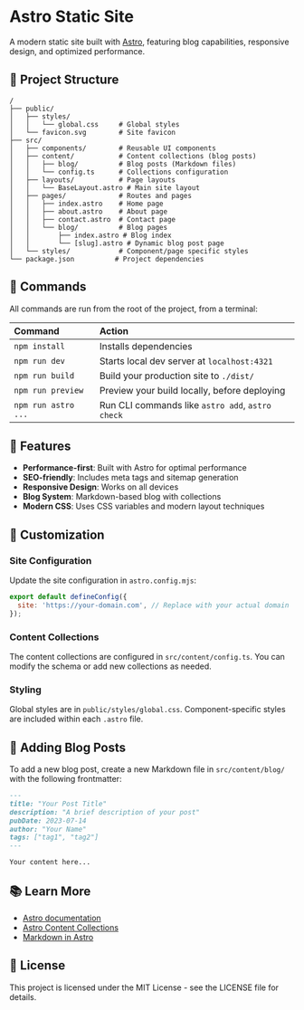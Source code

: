 # Astro Static Site

A modern static site built with [Astro](https://astro.build/), featuring blog capabilities, responsive design, and optimized performance.

## 🚀 Project Structure

```
/
├── public/
│   ├── styles/
│   │   └── global.css     # Global styles
│   └── favicon.svg        # Site favicon
├── src/
│   ├── components/        # Reusable UI components
│   ├── content/           # Content collections (blog posts)
│   │   ├── blog/          # Blog posts (Markdown files)
│   │   └── config.ts      # Collections configuration 
│   ├── layouts/           # Page layouts
│   │   └── BaseLayout.astro # Main site layout
│   ├── pages/             # Routes and pages
│   │   ├── index.astro    # Home page
│   │   ├── about.astro    # About page
│   │   ├── contact.astro  # Contact page
│   │   └── blog/          # Blog pages
│   │       ├── index.astro # Blog index
│   │       └── [slug].astro # Dynamic blog post page
│   └── styles/            # Component/page specific styles
└── package.json          # Project dependencies
```

## 🧞 Commands

All commands are run from the root of the project, from a terminal:

| Command                | Action                                          |
| :--------------------- | :---------------------------------------------- |
| `npm install`          | Installs dependencies                           |
| `npm run dev`          | Starts local dev server at `localhost:4321`     |
| `npm run build`        | Build your production site to `./dist/`         |
| `npm run preview`      | Preview your build locally, before deploying    |
| `npm run astro ...`    | Run CLI commands like `astro add`, `astro check`|

## 🎈 Features

- **Performance-first**: Built with Astro for optimal performance
- **SEO-friendly**: Includes meta tags and sitemap generation
- **Responsive Design**: Works on all devices
- **Blog System**: Markdown-based blog with collections
- **Modern CSS**: Uses CSS variables and modern layout techniques

## 🧰 Customization

### Site Configuration

Update the site configuration in `astro.config.mjs`:

```js
export default defineConfig({
  site: 'https://your-domain.com', // Replace with your actual domain
});
```

### Content Collections

The content collections are configured in `src/content/config.ts`. You can modify the schema or add new collections as needed.

### Styling

Global styles are in `public/styles/global.css`. Component-specific styles are included within each `.astro` file.

## 📝 Adding Blog Posts

To add a new blog post, create a new Markdown file in `src/content/blog/` with the following frontmatter:

```md
---
title: "Your Post Title"
description: "A brief description of your post"
pubDate: 2023-07-14
author: "Your Name"
tags: ["tag1", "tag2"]
---

Your content here...
```

## 📚 Learn More

- [Astro documentation](https://docs.astro.build)
- [Astro Content Collections](https://docs.astro.build/en/guides/content-collections/)
- [Markdown in Astro](https://docs.astro.build/en/guides/markdown-content/)

## 📄 License

This project is licensed under the MIT License - see the LICENSE file for details. 